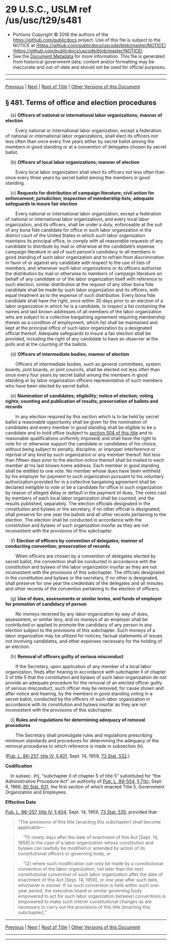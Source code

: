 ---
---

# 29 U.S.C., USLM ref /us/usc/t29/s481

* Portions Copyright © 2016 the authors of the https://github.com/publicdocs project.
  Use of this file is subject to the NOTICE at [https://github.com/publicdocs/uscode/blob/master/NOTICE](https://github.com/publicdocs/uscode/blob/master/NOTICE)
* See the [Document Metadata](././../../../../..//README.md) for more information.
  This file is generated from historical government data; content and/or formatting may be inaccurate and out-of-date and should not be used for official purposes.

----------
----------

[Previous](./../../../../..//us/usc/t29/ch11/schV/m__us_usc_t29_ch11_schV.md) | [Next](./../../../../..//us/usc/t29/ch11/schV/m__us_usc_t29_s482.md) | [Root of Title](./../../../../../) | [Other Versions of this Document](https://publicdocs.github.io/go/links?ns=uslm&ref=%2Fus%2Fusc%2Ft29%2Fs481)

## § 481. Terms of office and election procedures

    (a) __Officers of national or international labor organizations; manner of election__ 

        Every national or international labor organization, except a federation of national or international labor organizations, shall elect its officers not less often than once every five years either by secret ballot among the members in good standing or at a convention of delegates chosen by secret ballot.

    (b) __Officers of local labor organizations; manner of election__ 

        Every local labor organization shall elect its officers not less often than once every three years by secret ballot among the members in good standing.

    (c) __Requests for distribution of campaign literature; civil action for enforcement; jurisdiction; inspection of membership lists; adequate safeguards to insure fair election__ 

        Every national or international labor organization, except a federation of national or international labor organizations, and every local labor organization, and its officers, shall be under a duty, enforceable at the suit of any bona fide candidate for office in such labor organization in the district court of the United States in which such labor organization maintains its principal office, to comply with all reasonable requests of any candidate to distribute by mail or otherwise at the candidate’s expense campaign literature in aid of such person’s candidacy to all members in good standing of such labor organization and to refrain from discrimination in favor of or against any candidate with respect to the use of lists of members, and whenever such labor organizations or its officers authorize the distribution by mail or otherwise to members of campaign literature on behalf of any candidate or of the labor organization itself with reference to such election, similar distribution at the request of any other bona fide candidate shall be made by such labor organization and its officers, with equal treatment as to the expense of such distribution. Every bona fide candidate shall have the right, once within 30 days prior to an election of a labor organization in which he is a candidate, to inspect a list containing the names and last known addresses of all members of the labor organization who are subject to a collective bargaining agreement requiring membership therein as a condition of employment, which list shall be maintained and kept at the principal office of such labor organization by a designated official thereof. Adequate safeguards to insure a fair election shall be provided, including the right of any candidate to have an observer at the polls and at the counting of the ballots.

    (d) __Officers of intermediate bodies; manner of election__ 

        Officers of intermediate bodies, such as general committees, system boards, joint boards, or joint councils, shall be elected not less often than once every four years by secret ballot among the members in good standing or by labor organization officers representative of such members who have been elected by secret ballot.

    (e) __Nomination of candidates; eligibility; notice of election; voting rights; counting and publication of results; preservation of ballots and records__ 

        In any election required by this section which is to be held by secret ballot a reasonable opportunity shall be given for the nomination of candidates and every member in good standing shall be eligible to be a candidate and to hold office (subject to [section 504 of this title][/us/usc/t29/s504] and to reasonable qualifications uniformly imposed) and shall have the right to vote for or otherwise support the candidate or candidates of his choice, without being subject to penalty, discipline, or improper interference or reprisal of any kind by such organization or any member thereof. Not less than fifteen days prior to the election notice thereof shall be mailed to each member at his last known home address. Each member in good standing shall be entitled to one vote. No member whose dues have been withheld by his employer for payment to such organization pursuant to his voluntary authorization provided for in a collective bargaining agreement shall be declared ineligible to vote or be a candidate for office in such organization by reason of alleged delay or default in the payment of dues. The votes cast by members of each local labor organization shall be counted, and the results published, separately. The election officials designated in the constitution and bylaws or the secretary, if no other official is designated, shall preserve for one year the ballots and all other records pertaining to the election. The election shall be conducted in accordance with the constitution and bylaws of such organization insofar as they are not inconsistent with the provisions of this subchapter.

    (f) __Election of officers by convention of delegates; manner of conducting convention; preservation of records__ 

        When officers are chosen by a convention of delegates elected by secret ballot, the convention shall be conducted in accordance with the constitution and bylaws of the labor organization insofar as they are not inconsistent with the provisions of this subchapter. The officials designated in the constitution and bylaws or the secretary, if no other is designated, shall preserve for one year the credentials of the delegates and all minutes and other records of the convention pertaining to the election of officers.

    (g) __Use of dues, assessments or similar levies, and funds of employer for promotion of candidacy of person__ 

        No moneys received by any labor organization by way of dues, assessment, or similar levy, and no moneys of an employer shall be contributed or applied to promote the candidacy of any person in any election subject to the provisions of this subchapter. Such moneys of a labor organization may be utilized for notices, factual statements of issues not involving candidates, and other expenses necessary for the holding of an election.

    (h) __Removal of officers guilty of serious misconduct__ 

        If the Secretary, upon application of any member of a local labor organization, finds after hearing in accordance with subchapter II of chapter 5 of title 5 that the constitution and bylaws of such labor organization do not provide an adequate procedure for the removal of an elected officer guilty of serious misconduct, such officer may be removed, for cause shown and after notice and hearing, by the members in good standing voting in a secret ballot, conducted by the officers of such labor organization in accordance with its constitution and bylaws insofar as they are not inconsistent with the provisions of this subchapter.

    (i) __Rules and regulations for determining adequacy of removal procedures__ 

        The Secretary shall promulgate rules and regulations prescribing minimum standards and procedures for determining the adequacy of the removal procedures to which reference is made in subsection (h).

([Pub. L. 86–257, title IV, § 401][/us/pl/86/257/s401], Sept. 14, 1959, [73 Stat. 532][/us/stat/73/532].)

 __Codification__ 

    In subsec. (h), “subchapter II of chapter 5 of title 5” substituted for “the Administrative Procedure Act” on authority of [Pub. L. 89–554, § 7(b)][/us/pl/89/554/s7/b], Sept. 6, 1966, [80 Stat. 631][/us/stat/80/631], the first section of which enacted Title 5, Government Organization and Employees.

 __Effective Date__ 

[Pub. L. 86–257, title IV, § 404][/us/pl/86/257/s404], Sept. 14, 1959, [73 Stat. 535][/us/stat/73/535], provided that: 

> “The provisions of this title \[enacting this subchapter\] shall become applicable—

>     “(1) ninety days after the date of enactment of this Act \[Sept. 14, 1959\] in the case of a labor organization whose constitution and bylaws can lawfully be modified or amended by action of its constitutional officers or governing body, or

>     “(2) where such modification can only be made by a constitutional convention of the labor organization, not later than the next constitutional convention of such labor organization after the date of enactment of this Act \[Sept. 14, 1959\], or one year after such date, whichever is sooner. If no such convention is held within such one-year period, the executive board or similar governing body empowered to act for such labor organization between conventions is empowered to make such interim constitutional changes as are necessary to carry out the provisions of this title \[enacting this subchapter\].”

----------

[Previous](./../../../../..//us/usc/t29/ch11/schV/m__us_usc_t29_ch11_schV.md) | [Next](./../../../../..//us/usc/t29/ch11/schV/m__us_usc_t29_s482.md) | [Root of Title](./../../../../../) | [Other Versions of this Document](https://publicdocs.github.io/go/links?ns=uslm&ref=%2Fus%2Fusc%2Ft29%2Fs481)

----------
----------

[/us/usc/t29/s504]: https://publicdocs.github.io/go/links?ns=uslm&ref=%2Fus%2Fusc%2Ft29%2Fs504
[/us/pl/86/257/s401]: https://publicdocs.github.io/go/links?ns=uslm&ref=%2Fus%2Fpl%2F86%2F257%2Fs401
[/us/stat/73/532]: https://publicdocs.github.io/go/links?ns=uslm&ref=%2Fus%2Fstat%2F73%2F532
[/us/pl/89/554/s7/b]: https://publicdocs.github.io/go/links?ns=uslm&ref=%2Fus%2Fpl%2F89%2F554%2Fs7%2Fb
[/us/stat/80/631]: https://publicdocs.github.io/go/links?ns=uslm&ref=%2Fus%2Fstat%2F80%2F631
[/us/pl/86/257/s404]: https://publicdocs.github.io/go/links?ns=uslm&ref=%2Fus%2Fpl%2F86%2F257%2Fs404
[/us/stat/73/535]: https://publicdocs.github.io/go/links?ns=uslm&ref=%2Fus%2Fstat%2F73%2F535



